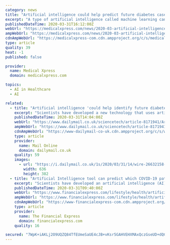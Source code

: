 ```yaml
---
category: news
title: "Artificial intelligence could help predict future diabetes cases"
excerpt: "A type of artificial intelligence called machine learning can help predict which patients ... of future diabetes patients better than using existing risk scores,\" Nomura said. \"In addition, the rate of visits to healthcare providers might be improved to prevent future onset of diabetes.\" Nomura and colleagues analyzed 509,153 nationwide annual ..."
publishedDateTime: 2020-03-31T16:12:00Z
webUrl: "https://medicalxpress.com/news/2020-03-artificial-intelligence-future-diabetes-cases.html"
ampWebUrl: "https://medicalxpress.com/news/2020-03-artificial-intelligence-future-diabetes-cases.amp"
cdnAmpWebUrl: "https://medicalxpress-com.cdn.ampproject.org/c/s/medicalxpress.com/news/2020-03-artificial-intelligence-future-diabetes-cases.amp"
type: article
quality: 39
heat: -1
published: false

provider:
  name: Medical Xpress
  domain: medicalxpress.com

topics:
  - AI in Healthcare
  - AI

related:
  - title: "Artificial intelligence 'could help identify future diabetes patients'"
    excerpt: "Scientists have developed a new technology that uses artificial intelligence to predict whether a patient will develop diabetes. It uses machine learning algorithms to assess a person's risk."
    publishedDateTime: 2020-03-31T14:04:00Z
    webUrl: "https://www.dailymail.co.uk/sciencetech/article-8171941/Artificial-intelligence-help-identify-future-diabetes-patients.html"
    ampWebUrl: "https://www.dailymail.co.uk/sciencetech/article-8171941/amp/Artificial-intelligence-help-identify-future-diabetes-patients.html"
    cdnAmpWebUrl: "https://www-dailymail-co-uk.cdn.ampproject.org/c/s/www.dailymail.co.uk/sciencetech/article-8171941/amp/Artificial-intelligence-help-identify-future-diabetes-patients.html"
    type: article
    provider:
      name: Mail Online
      domain: dailymail.co.uk
    quality: 59
    images:
      - url: "https://i.dailymail.co.uk/1s/2020/03/31/14/wire-26632158-1585659887-555_636x382.jpg"
        width: 636
        height: 382
  - title: "Artificial Intelligence tool can predict which COVID-19 patients will develop respiratory disease, say scientists"
    excerpt: "Scientists have developed an artificial intelligence (AI) tool that may accurately predict which patients newly infected with the virus that causes COVID-19 would go on to develop severe respiratory disease. The study, published in the journal Computers, Materials & Continua, also revealed the best indicators of future severity, and found that ..."
    publishedDateTime: 2020-03-31T09:40:00Z
    webUrl: "https://www.financialexpress.com/lifestyle/health/artificial-intelligence-tool-can-predict-which-covid-19-patients-will-develop-respiratory-disease-say-scientists/1914731/"
    ampWebUrl: "https://www.financialexpress.com/lifestyle/health/artificial-intelligence-tool-can-predict-which-covid-19-patients-will-develop-respiratory-disease-say-scientists/1914731/lite/"
    cdnAmpWebUrl: "https://www-financialexpress-com.cdn.ampproject.org/c/s/www.financialexpress.com/lifestyle/health/artificial-intelligence-tool-can-predict-which-covid-19-patients-will-develop-respiratory-disease-say-scientists/1914731/lite/"
    type: article
    provider:
      name: The Financial Express
      domain: financialexpress.com
    quality: 16

secured: "7WpK+iAKLj2O9UQZQ84TfEUmeSaUE4cJB+vKsr5GAHVEHXMAxQczGseUD+dQCk8yKlp/KvHvo1jDe42/WWZLzKMz4Jd7lqTq4LlSvC1YnbxUydUzIVVDaAx5zynP083/jDgDEqkKisLKyaQLCWnUyG1NVHgQLynp3HEGGtUW0cK+rIr2rLjUHZ9E45zMj0mojZfrXU7ntLZSwNaV52z7Intoy3jFBN4vIyiD4d0xina7QP4MLBVhTP3sFNk/S+6xTTdGUiBrJ9PwsayTihYOuT60Ay97+fbXCENwbiyxC5Dm3gHBkJmp7ANboD5PIeuVSqTnAQUQ6xDqBt/Cav4ZxKjhXT5advAyQy77JS3dDLzXQBLqCqwPwffS2ruDFZbjPi8tNvnhi9+7iSU+8RHhsTsIkMoU0bk8aE90O6zkwkd7rwjRMq+cOFh8SKJIema75fBLPgOsvLOVA2rJceK3LoQvlX2nd8ezdC0yuADDprg=;FUxF/Im7vnJBKr7/UWRU/g=="
---
```


